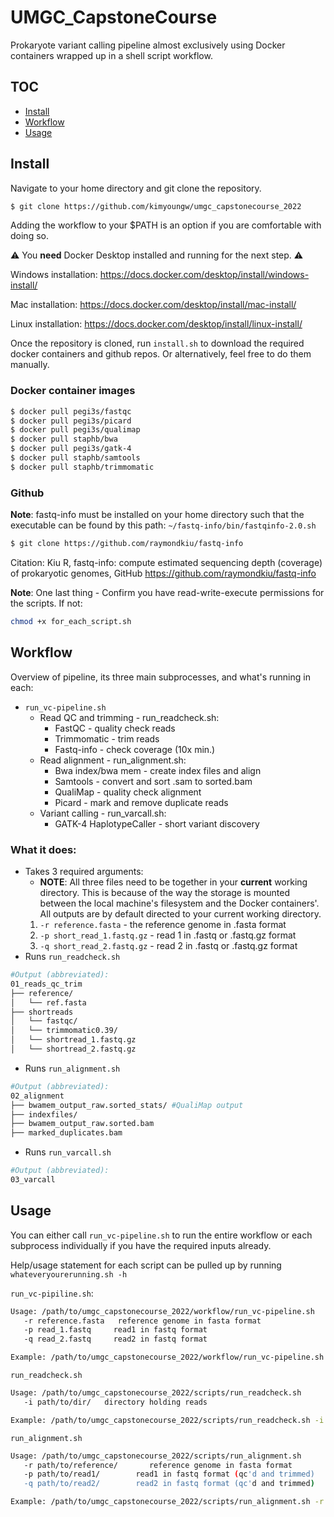 # UMGC_CapstoneCourse
Prokaryote variant calling pipeline almost exclusively using Docker containers wrapped up in a shell script workflow.

## TOC
* [Install](#install)
* [Workflow](#workflow)
* [Usage](#usage)

## Install
Navigate to your home directory and git clone the repository.
```bash
$ git clone https://github.com/kimyoungw/umgc_capstonecourse_2022
```
Adding the workflow to your $PATH is an option if you are comfortable with doing so.

:warning: You **need** Docker Desktop installed and running for the next step. :warning:

Windows installation: https://docs.docker.com/desktop/install/windows-install/

Mac installation: https://docs.docker.com/desktop/install/mac-install/

Linux installation: https://docs.docker.com/desktop/install/linux-install/

Once the repository is cloned, run `install.sh` to download the required docker containers and github repos.
Or alternatively, feel free to do them manually.

### Docker container images
 ```bash                         
$ docker pull pegi3s/fastqc
$ docker pull pegi3s/picard
$ docker pull pegi3s/qualimap
$ docker pull staphb/bwa
$ docker pull pegi3s/gatk-4
$ docker pull staphb/samtools
$ docker pull staphb/trimmomatic
```               

### Github
**Note**: fastq-info must be installed on your home directory such that the executable can be found by this path: `~/fastq-info/bin/fastqinfo-2.0.sh`

```bash
$ git clone https://github.com/raymondkiu/fastq-info
```
Citation: Kiu R, fastq-info: compute estimated sequencing depth (coverage) of prokaryotic genomes, GitHub https://github.com/raymondkiu/fastq-info

**Note**: One last thing - Confirm you have read-write-execute permissions for the scripts. If not:
```bash
chmod +x for_each_script.sh
```

## Workflow

Overview of pipeline, its three main subprocesses, and what's running in each:

* `run_vc-pipeline.sh`
  * Read QC and trimming - run_readcheck.sh:
    * FastQC - quality check reads
    * Trimmomatic - trim reads
    * Fastq-info - check coverage (10x min.)
  * Read alignment - run_alignment.sh:
    *  Bwa index/bwa mem - create index files and align
    *  Samtools - convert and sort .sam to sorted.bam
    *  QualiMap - quality check alignment
    *  Picard - mark and remove duplicate reads
  *  Variant calling - run_varcall.sh:
     *  GATK-4 HaplotypeCaller - short variant discovery

### What it does:
* Takes 3 required arguments:
  * **NOTE**: All three files need to be together in your **current** working directory. This is because of the way the storage is mounted between the local machine's filesystem and the Docker containers'. All outputs are by default directed to your current working directory.
  1. `-r reference.fasta` - the reference genome in .fasta format
  2. `-p short_read_1.fastq.gz` - read 1 in .fastq or .fastq.gz format
  3. `-q short_read_2.fastq.gz` - read 2 in .fastq or .fastq.gz format
* Runs `run_readcheck.sh`
```bash
#Output (abbreviated):
01_reads_qc_trim
├── reference/
│   └── ref.fasta
├── shortreads
│   └── fastqc/
│   └── trimmomatic0.39/
│   └── shortread_1.fastq.gz
│   └── shortread_2.fastq.gz
```
* Runs `run_alignment.sh`
```bash
#Output (abbreviated):
02_alignment
├── bwamem_output_raw.sorted_stats/ #QualiMap output
├── indexfiles/
├── bwamem_output_raw.sorted.bam
├── marked_duplicates.bam
```
* Runs `run_varcall.sh`
```bash
#Output (abbreviated):
03_varcall
```

## Usage
You can either call `run_vc-pipeline.sh` to run the entire workflow or each subprocess individually if you have the required inputs already.

Help/usage statement for each script can be pulled up by running `whateveryourerunning.sh -h`

`run_vc-pipiline.sh`:
```bash
Usage: /path/to/umgc_capstonecourse_2022/workflow/run_vc-pipeline.sh
   -r reference.fasta   reference genome in fasta format
   -p read_1.fastq     read1 in fastq format
   -q read_2.fastq     read2 in fastq format

Example: /path/to/umgc_capstonecourse_2022/workflow/run_vc-pipeline.sh -r refgenome.fasta -p read_1.fastq -q read_2.fastq
```

`run_readcheck.sh`
```bash
Usage: /path/to/umgc_capstonecourse_2022/scripts/run_readcheck.sh
   -i path/to/dir/   directory holding reads

Example: /path/to/umgc_capstonecourse_2022/scripts/run_readcheck.sh -i /path/to/dirwithreads
```

`run_alignment.sh`
```bash
Usage: /path/to/umgc_capstonecourse_2022/scripts/run_alignment.sh
   -r path/to/reference/       reference genome in fasta format
   -p path/to/read1/		read1 in fastq format (qc'd and trimmed)
   -q path/to/read2/		read2 in fastq format (qc'd and trimmed)

Example: /path/to/umgc_capstonecourse_2022/scripts/run_alignment.sh -r /path/to/ref.fasta -p /path/to/read_1.fastq -q /path/to/read_2.fastq
```
